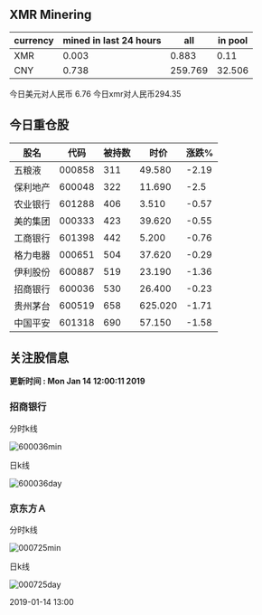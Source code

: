 ## XMR Minering

|currency|mined in last 24 hours|all|in pool|
|---|---|---|---|
|XMR|0.003|0.883|0.11|
|CNY|0.738|259.769|32.506|

今日美元对人民币 6.76	今日xmr对人民币294.35


## 今日重仓股 

|股名|代码|被持数|时价|涨跌%|
|---|---|---|---|---|
|五粮液|000858|311|49.580|-2.19|
|保利地产|600048|322|11.690|-2.5|
|农业银行|601288|406|3.510|-0.57|
|美的集团|000333|423|39.620|-0.55|
|工商银行|601398|442|5.200|-0.76|
|格力电器|000651|504|37.620|-0.29|
|伊利股份|600887|519|23.190|-1.36|
|招商银行|600036|530|26.400|-0.23|
|贵州茅台|600519|658|625.020|-1.71|
|中国平安|601318|690|57.150|-1.58|

## 关注股信息
**更新时间 : Mon Jan 14 12:00:11 2019**
### 招商银行 
分时k线

![600036min](http://image.sinajs.cn/newchart/min/n/sh600036.gif)

日k线

![600036day](http://image.sinajs.cn/newchart/daily/n/sh600036.gif)

### 京东方Ａ 
分时k线

![000725min](http://image.sinajs.cn/newchart/min/n/sz000725.gif)

日k线

![000725day](http://image.sinajs.cn/newchart/daily/n/sz000725.gif)

2019-01-14 13:00